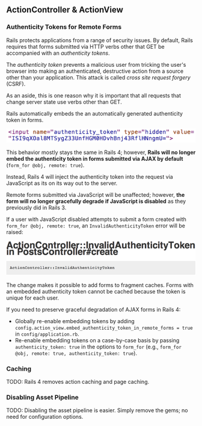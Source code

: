 ## ActionController & ActionView

### Authenticity Tokens for Remote Forms

Rails protects applications from a range of security issues. By default, Rails
requires that forms submitted via HTTP verbs other that GET be accompanied with
an *authenticity tokens*.

The *authenticity token* prevents a malicious user from tricking the user's
browser into making an authenticated, destructive action from a source other
than your application. This attack is called *cross site request forgery*
(CSRF).

As an aside, this is one reason why it is important that all requests that
change server state use verbs other than GET.

Rails automatically embeds the an automatically generated authenticity token in
forms.

![authenticity_token embedded in a form](../images/authenticity_token.png)

This behavior mostly stays the same in Rails 4; however, **Rails will no longer
embed the authenticity token in forms submitted via AJAX by default**
(`form_for @obj, remote: true`).

Instead, Rails 4 will inject the authenticity token into the request via
JavaScript as its on its way out to the server.

Remote forms submitted via JavaScript will be unaffected; however, **the
form will no longer gracefully degrade if JavaScript is disabled** as they
previously did in Rails 3.

If a user with JavaScript disabled attempts to submit a form created with
`form_for @obj, remote: true`, an `InvalidAuthenticityToken` error will be
raised:

![InvalidAuthenticityToken error](../images/authenticity_fail.png)

The change makes it possible to add forms to fragment caches. Forms with
an embedded authenticity token cannot be cached because the token is unique
for each user.

If you need to preserve graceful degradation of AJAX forms in Rails 4:

* Globally re-enable embedding tokens by adding
  `config.action_view.embed_authenticity_token_in_remote_forms = true` in
  `config/application.rb`.
* Re-enable embedding tokens on a case-by-case basis by passing
  `authenticity_token: true` in the options to `form_for` (e.g., `form_for
  @obj, remote: true, authenticity_token: true`).

### Caching

TODO: Rails 4 removes action caching and page caching.

### Disabling Asset Pipeline

TODO: Disabling the asset pipeline is easier. Simply remove the gems; no need
for configuration options.
